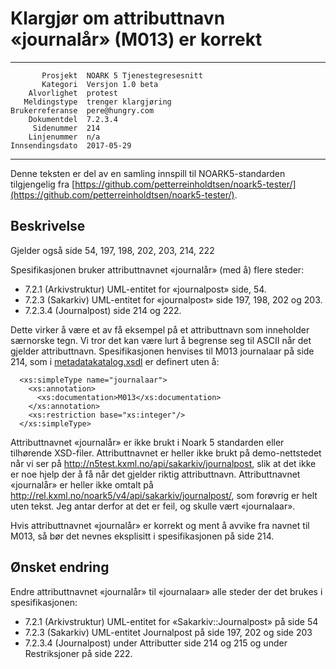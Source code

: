 Klargjør om attributtnavn «journalår» (M013) er korrekt
=======================================================

 ------------------  ---------------------------------
           Prosjekt  NOARK 5 Tjenestegresesnitt
           Kategori  Versjon 1.0 beta
        Alvorlighet  protest
       Meldingstype  trenger klargjøring
    Brukerreferanse  pere@hungry.com
        Dokumentdel  7.2.3.4
         Sidenummer  214
        Linjenummer  n/a
    Innsendingsdato  2017-05-29
 ------------------  ---------------------------------

Denne teksten er del av en samling innspill til NOARK5-standarden
tilgjengelig fra [https://github.com/petterreinholdtsen/noark5-tester/](https://github.com/petterreinholdtsen/noark5-tester/).

Beskrivelse
-----------

Gjelder også side 54, 197, 198, 202, 203, 214, 222

Spesifikasjonen bruker attributtnavnet «journalår» (med å) flere
steder:

 * 7.2.1 (Arkivstruktur) UML-entitet for «journalpost» side, 54.
 * 7.2.3 (Sakarkiv) UML-entitet for «journalpost» side 197, 198, 202 og 203.
 * 7.2.3.4 (Journalpost) side 214 og 222.

Dette virker å være et av få eksempel på et attributtnavn som
inneholder særnorske tegn.  Vi tror det kan være lurt å begrense seg
til ASCII når det gjelder attributtnavn.  Spesifikasjonen henvises til
M013 journalaar på side 214, som i
[metadatakatalog.xsdl](http://arkivverket.no/arkivverket/content/download/21282/191627/version/1/file/metadatakatalog.xsdl)
er definert uten å:

```
  <xs:simpleType name="journalaar">
    <xs:annotation>
      <xs:documentation>M013</xs:documentation>
    </xs:annotation>
    <xs:restriction base="xs:integer"/>
  </xs:simpleType>
```

Attributtnavnet «journalår» er ikke brukt i Noark 5 standarden eller
tilhørende XSD-filer.  Attributtnavnet er heller ikke brukt på
demo-nettstedet når vi ser på
http://n5test.kxml.no/api/sakarkiv/journalpost, slik at det ikke er
noe hjelp der å få når det gjelder riktig attributtnavn.
Attributtnavnet «journalår» er heller ikke omtalt på
http://rel.kxml.no/noark5/v4/api/sakarkiv/journalpost/, som forøvrig
er helt uten tekst.  Jeg antar derfor at det er feil, og skulle vært
«journalaar».

Hvis attributtnavnet «journalår» er korrekt og ment å avvike fra
navnet til M013, så bør det nevnes eksplisitt i spesifikasjonen på
side 214.

Ønsket endring
--------------

Endre attributtnavnet «journalår» til «journalaar» alle steder
der det brukes i spesifikasjonen:

 * 7.2.1 (Arkivstruktur) UML-entitet for «Sakarkiv::Journalpost» på side 54
 * 7.2.3 (Sakarkiv) UML-entitet Journalpost på side 197, 202 og side 203
 * 7.2.3.4 (Journalpost) under Attributter side 214 og 215 og under Restriksjoner på side 222.
